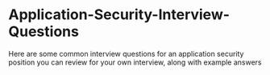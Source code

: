 # Application-Security-Interview-Questions
Here are some common interview questions for an application security position you can review for your own interview, along with example answers
